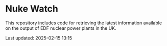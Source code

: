 # Nuke Watch

This repository includes code for retrieving the latest information available on the output of EDF nuclear power plants in the UK.

Last updated: 2025-02-15 13:15